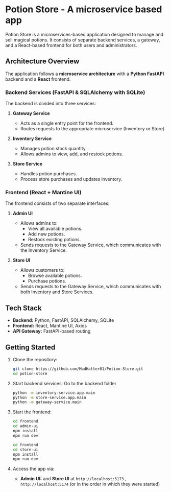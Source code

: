 # Potion Store - A microservice based app

Potion Store is a microservices-based application designed to manage and sell magical potions. It consists of separate backend services, a gateway, and a React-based frontend for both users and administrators.

## Architecture Overview 

The application follows a **microservice architecture** with a **Python FastAPI** backend and a **React** frontend.  

### **Backend Services (FastAPI & SQLAlchemy with SQLite)**  
The backend is divided into three services:  

1. **Gateway Service**  
   - Acts as a single entry point for the frontend.  
   - Routes requests to the appropriate microservice (Inventory or Store).  

2. **Inventory Service**  
   - Manages potion stock quantity.  
   - Allows admins to view, add, and restock potions.  

3. **Store Service**  
   - Handles potion purchases.  
   - Process store purchases and updates inventory.  

### **Frontend (React + Mantine UI)**  
The frontend consists of two separate interfaces:  

1. **Admin UI**  
   - Allows admins to:  
     - View all available potions.  
     - Add new potions.  
     - Restock existing potions.  
   - Sends requests to the Gateway Service, which communicates with the Inventory Service.  

2. **Store UI**  
   - Allows customers to:  
     - Browse available potions.  
     - Purchase potions.  
   - Sends requests to the Gateway Service, which communicates with both Inventory and Store Services.  

## Tech Stack  
- **Backend:** Python, FastAPI, SQLAlchemy, SQLite  
- **Frontend:** React, Mantine UI, Axios  
- **API Gateway:** FastAPI-based routing  

## Getting Started  
1. Clone the repository:  
   ```bash
   git clone https://github.com/MadHatter01/Potion-Store.git
   cd potion-store
   ```
2. Start backend services:
   Go to the backend folder  
   ```bash
   python -m inventory-service.app.main   
   python -m store-service.app.main  
   python -m gateway-service.main
   ```
4. Start the frontend:  
   ```bash
   cd frontend
   cd admin-ui
   npm install
   npm run dev
   ```

    ```bash
   cd frontend
   cd store-ui
   npm install
   npm run dev
   ```
5. Access the app via:  
   - **Admin UI:** and **Store UI** at `http://localhost:5173` , `http://localhost:5174`  (or in the order in which they were started)


